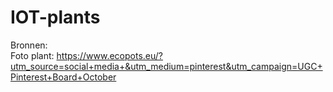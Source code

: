 # IOT-plants

Bronnen: <br>
Foto plant:
https://www.ecopots.eu/?utm_source=social+media+&utm_medium=pinterest&utm_campaign=UGC+Pinterest+Board+October
